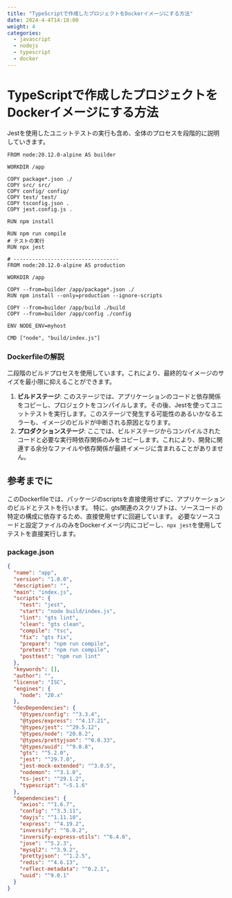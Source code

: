 ```yaml
---
title: "TypeScriptで作成したプロジェクトをDockerイメージにする方法"
date: 2024-4-4T14:18:00
weight: 4
categories:
  - javascript
  - nodejs
  - typescript
  - docker
---
```


# TypeScriptで作成したプロジェクトをDockerイメージにする方法

Jestを使用したユニットテストの実行も含め、全体のプロセスを段階的に説明していきます。

```docker
FROM node:20.12.0-alpine AS builder

WORKDIR /app

COPY package*.json ./
COPY src/ src/
COPY config/ config/
COPY test/ test/
COPY tsconfig.json .
COPY jest.config.js .

RUN npm install

RUN npm run compile
# テストの実行
RUN npx jest

# ----------------------------------
FROM node:20.12.0-alpine AS production

WORKDIR /app

COPY --from=builder /app/package*.json ./
RUN npm install --only=production --ignore-scripts

COPY --from=builder /app/build ./build
COPY --from=builder /app/config ./config

ENV NODE_ENV=myhost

CMD ["node", "build/index.js"]
```


### Dockerfileの解説
二段階のビルドプロセスを使用しています。これにより、最終的なイメージのサイズを最小限に抑えることができます。

1. **ビルドステージ**: このステージでは、アプリケーションのコードと依存関係をコピーし、プロジェクトをコンパイルします。その後、Jestを使ってユニットテストを実行します。このステージで発生する可能性のあるいかなるエラーも、イメージのビルドが中断される原因となります。
2. **プロダクションステージ**: ここでは、ビルドステージからコンパイルされたコードと必要な実行時依存関係のみをコピーします。これにより、開発に関連する余分なファイルや依存関係が最終イメージに含まれることがありません。


## 参考までに

このDockerfileでは、パッケージのscriptsを直接使用せずに、アプリケーションのビルドとテストを行います。
特に、gts関連のスクリプトは、ソースコードの特定の構成に依存するため、直接使用せずに回避しています。
必要なソースコードと設定ファイルのみをDockerイメージ内にコピーし、`npx jest`を使用してテストを直接実行します。

### package.json
```json
{
  "name": "app",
  "version": "1.0.0",
  "description": "",
  "main": "index.js",
  "scripts": {
    "test": "jest",
    "start": "node build/index.js",
    "lint": "gts lint",
    "clean": "gts clean",
    "compile": "tsc",
    "fix": "gts fix",
    "prepare": "npm run compile",
    "pretest": "npm run compile",
    "posttest": "npm run lint"
  },
  "keywords": [],
  "author": "",
  "license": "ISC",
  "engines": {
    "node": "20.x"
  },
  "devDependencies": {
    "@types/config": "^3.3.4",
    "@types/express": "^4.17.21",
    "@types/jest": "^29.5.12",
    "@types/node": "20.8.2",
    "@types/prettyjson": "^0.0.33",
    "@types/uuid": "^9.0.8",
    "gts": "^5.2.0",
    "jest": "^29.7.0",
    "jest-mock-extended": "^3.0.5",
    "nodemon": "^3.1.0",
    "ts-jest": "^29.1.2",
    "typescript": "~5.1.6"
  },
  "dependencies": {
    "axios": "^1.6.7",
    "config": "^3.3.11",
    "dayjs": "^1.11.10",
    "express": "^4.19.2",
    "inversify": "^6.0.2",
    "inversify-express-utils": "^6.4.6",
    "jose": "^5.2.3",
    "mysql2": "^3.9.2",
    "prettyjson": "^1.2.5",
    "redis": "^4.6.13",
    "reflect-metadata": "^0.2.1",
    "uuid": "^9.0.1"
  }
}
```